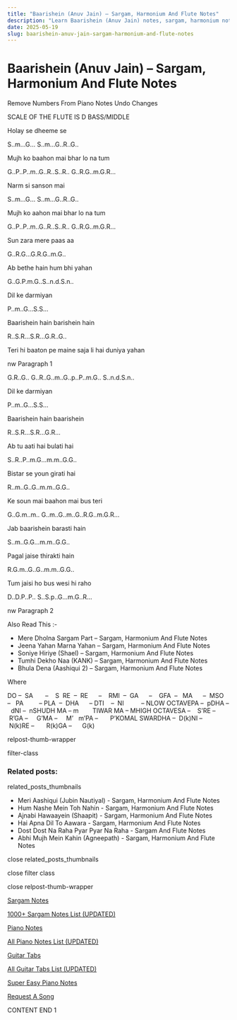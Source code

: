 ```yaml
---
title: "Baarishein (Anuv Jain) – Sargam, Harmonium And Flute Notes"
description: "Learn Baarishein (Anuv Jain) notes, sargam, harmonium notations and flute notes. Easy step-by-step tutorial for beginners."
date: 2025-05-19
slug: baarishein-anuv-jain-sargam-harmonium-and-flute-notes
---
```


# Baarishein (Anuv Jain) – Sargam, Harmonium And Flute Notes

Remove Numbers From Piano Notes
Undo Changes

SCALE OF THE FLUTE IS D BASS/MIDDLE

Holay se dheeme se

S..m…G… S..m…G..R..G..

Mujh ko baahon mai bhar lo na tum

G..P..P..m..G..R..S..R.. G..R.G..m.G.R…

Narm si sanson mai

S..m…G… S..m…G..R..G..

Mujh ko aahon mai bhar lo na tum

G..P..P..m..G..R..S..R.. G..R.G..m.G.R…

Sun zara mere paas aa

G..R.G…G.R.G..m.G..

Ab bethe hain hum bhi yahan

G..G.P.m.G..S..n.d.S.n..

Dil ke darmiyan

P..m..G…S.S…

Baarishein hain barishein hain

R..S.R…S.R…G.R..G..

Teri hi baaton pe maine saja li hai duniya yahan

nw Paragraph 1

G.R..G.. G..R..G..m..G..p..P..m.G.. S..n.d.S.n..

Dil ke darmiyan

P..m..G…S.S…

Baarishein hain baarishein

R..S.R…S.R…G.R…

Ab tu aati hai bulati hai

S..R..P..m.G…m.m..G.G..

Bistar se youn girati hai

R..m..G..G..m.m..G.G..

Ke soun mai baahon mai bus teri

G..G.m..m.. G..m..G..m..G..R.G..m.G.R…

Jab baarishein barasti hain

S..m..G.G…m.m..G.G..

Pagal jaise thirakti hain

R.G.m..G..G..m.m..G.G..

Tum jaisi ho bus wesi hi raho

D..D.P..P.. S..S.p..G…m.G..R…

nw Paragraph 2

Also Read This :-

* Mere Dholna Sargam Part – Sargam, Harmonium And Flute Notes
* Jeena Yahan Marna Yahan – Sargam, Harmonium And Flute Notes
* Soniye Hiriye (Shael) – Sargam, Harmonium And Flute Notes
* Tumhi Dekho Naa (KANK) – Sargam, Harmonium And Flute Notes
* Bhula Dena (Aashiqui 2) – Sargam, Harmonium And Flute Notes

Where

DO –  SA       –    S  RE  –  RE      –    RMI  –  GA      –    GFA  –   MA      –  MSO  –   PA         – PLA  –  DHA      – DTI    –  NI          – NLOW OCTAVEPA –  pDHA –  dNI –  nSHUDH MA – m        TIWAR MA – MHIGH OCTAVESA –    S’RE –     R’GA –     G’MA –     M’   m’PA –       P’KOMAL SWARDHA –  D(k)NI –       N(k)RE –       R(k)GA –      G(k)

relpost-thumb-wrapper

filter-class

### Related posts:

related_posts_thumbnails

* Meri Aashiqui (Jubin Nautiyal) - Sargam, Harmonium And Flute Notes
* Hum Nashe Mein Toh Nahin - Sargam, Harmonium And Flute Notes
* Ajnabi Hawaayein (Shaapit) - Sargam, Harmonium And Flute Notes
* Hai Apna Dil To Aawara - Sargam, Harmonium And Flute Notes
* Dost Dost Na Raha Pyar Pyar Na Raha - Sargam And Flute Notes
* Abhi Mujh Mein Kahin (Agneepath) - Sargam, Harmonium And Flute Notes

close related_posts_thumbnails

close filter class

close relpost-thumb-wrapper

[Sargam Notes](https://www.notationsworld.com/sargam-notes.html)

[1000+ Sargam Notes List (UPDATED)](https://www.notationsworld.com/all-songs-list-sargam-notes.html)

[Piano Notes](https://www.notationsworld.com/piano-notes.html)

[All Piano Notes List (UPDATED)](https://www.notationsworld.com/all-songs-list-piano-notes.html)

[Guitar Tabs](https://www.notationsworld.com/guitar-tabs.html)

[All Guitar Tabs List (UPDATED)](https://www.notationsworld.com/all-songs-list-guitar-tabs.html)

[Super Easy Piano Notes](https://studywall.in/)

[Request A Song](https://www.notationsworld.com/request-a-song.html)

CONTENT END 1

